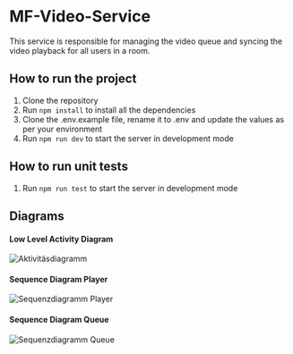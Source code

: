 # MF-Video-Service

This service is responsible for managing the video queue and syncing the video playback for all users in a room.

## How to run the project

1. Clone the repository
2. Run `npm install` to install all the dependencies
3. Clone the .env.example file, rename it to .env and update the values as per your environment
4. Run `npm run dev` to start the server in development mode

## How to run unit tests

1. Run `npm run test` to start the server in development mode

## Diagrams
#### Low Level Activity Diagram 
![Aktivitäsdiagramm](https://github.com/MingleFlix/MF-Video-Service/assets/34812414/b66f95e6-dc4b-4c43-8e0c-8eab3d001dfc)

#### Sequence Diagram Player 
![Sequenzdiagramm Player](https://github.com/MingleFlix/MF-Video-Service/assets/34812414/36f2c6ae-a178-48fc-9f4d-c4847d18a1ba)

#### Sequence Diagram Queue
![Sequenzdiagramm Queue](https://github.com/MingleFlix/MF-Video-Service/assets/34812414/ee7ea975-591b-4d13-82f8-1e5faaa7a4b8)
